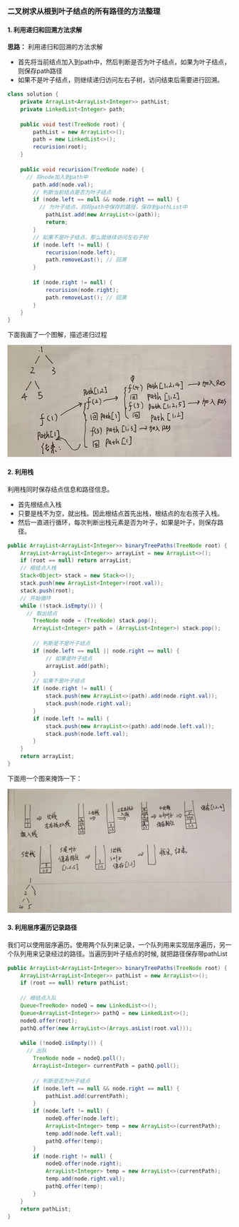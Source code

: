 ### 二叉树求从根到叶子结点的所有路径的方法整理

#### 1. 利用递归和回溯方法求解

**思路：** 利用递归和回溯的方法求解

* 首先将当前结点加入到path中，然后判断是否为叶子结点，如果为叶子结点，则保存path路径
* 如果不是叶子结点，则继续递归访问左右子树，访问结束后需要进行回溯。

```java
class solution {
    private ArrayList<ArrayList<Integer>> pathList;
    private LinkedList<Integer> path;

    public void test(TreeNode root) {
        pathList = new ArrayList<>();
        path = new LinkedList<>();
        recurision(root);
    }

    public void recurision(TreeNode node) {
      // 将node加入到path中
        path.add(node.val);
        // 判断当前结点是否为叶子结点
        if (node.left == null && node.right == null) {
          // 为叶子结点，则将path中保存的路径，保存到pathList中
            pathList.add(new ArrayList<>(path));
            return;
        }
        // 如果不是叶子结点，那么就继续访问左右子树
        if (node.left != null) {
            recurision(node.left);
            path.removeLast(); // 回溯
        }

        if (node.right != null) {
            recurision(node.right);
            path.removeLast(); // 回溯
        }
    }
}
```

下面我画了一个图解，描述递归过程

![image-20230114194214068](https://raw.githubusercontent.com/liyuxuan7762/MyImageOSS/master/md_images/image-20230114194214068.png)

#### 2. 利用栈

利用栈同时保存结点信息和路径信息。

* 首先根结点入栈
* 只要是栈不为空，就出栈。因此根结点首先出栈，根结点的左右孩子入栈。
* 然后一直进行循环，每次判断出栈元素是否为叶子，如果是叶子，则保存路径。

```java
public ArrayList<ArrayList<Integer>> binaryTreePaths(TreeNode root) {
    ArrayList<ArrayList<Integer>> arrayList = new ArrayList<>();
    if (root == null) return arrayList;
    // 根结点入栈
    Stack<Object> stack = new Stack<>();
    stack.push(new ArrayList<Integer>(root.val));
    stack.push(root);
    // 开始循环
    while (!stack.isEmpty()) {
      // 取出结点
        TreeNode node = (TreeNode) stack.pop();
        ArrayList<Integer> path = (ArrayList<Integer>) stack.pop();

        // 判断是不是叶子结点
        if (node.left == null || node.right == null) {
            // 如果是叶子结点
            arrayList.add(path);
        }
        // 如果不是叶子结点
        if (node.right != null) {
            stack.push(new ArrayList<>(path).add(node.right.val));
            stack.push(node.right.val);
        }
        if (node.left != null) {
            stack.push(new ArrayList<>(path).add(node.left.val));
            stack.push(node.left.val);
        }
    }
    return arrayList;
}
```

 下面用一个图来掩饰一下：

![image-20230114202835668](https://raw.githubusercontent.com/liyuxuan7762/MyImageOSS/master/md_images/image-20230114202835668.png)

#### 3. 利用层序遍历记录路径

我们可以使用层序遍历。使用两个队列来记录，一个队列用来实现层序遍历，另一个队列用来记录经过的路径。当遍历到叶子结点的时候, 就把路径保存带pathList

```java
public ArrayList<ArrayList<Integer>> binaryTreePaths(TreeNode root) {
    ArrayList<ArrayList<Integer>> pathList = new ArrayList<>();
    if (root == null) return pathList;

    // 根结点入队
    Queue<TreeNode> nodeQ = new LinkedList<>();
    Queue<ArrayList<Integer>> pathQ = new LinkedList<>();
    nodeQ.offer(root);
    pathQ.offer(new ArrayList<>(Arrays.asList(root.val)));

    while (!nodeQ.isEmpty()) {
      // 出队
        TreeNode node = nodeQ.poll();
        ArrayList<Integer> currentPath = pathQ.poll();

        // 判断是否为叶子结点
        if (node.left == null && node.right == null) {
            pathList.add(currentPath);
        }
        if (node.left != null) {
            nodeQ.offer(node.left);
            ArrayList<Integer> temp = new ArrayList<>(currentPath);
            temp.add(node.left.val);
            pathQ.offer(temp);
        }
        if (node.right != null) {
            nodeQ.offer(node.right);
            ArrayList<Integer> temp = new ArrayList<>(currentPath);
            temp.add(node.right.val);
            pathQ.offer(temp);
        }
    }
    return pathList;
}
```

